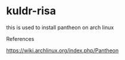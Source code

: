 # kuldr-risa
this is used to install pantheon on arch linux

References

https://wiki.archlinux.org/index.php/Pantheon
